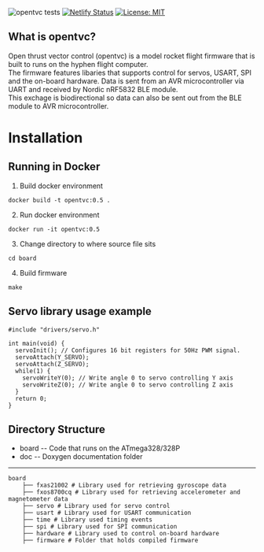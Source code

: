 ![opentvc tests](https://github.com/hyphenspace/opentvc/workflows/opentvc%20tests/badge.svg)
[![Netlify Status](https://api.netlify.com/api/v1/badges/e863859b-85d2-415b-876f-0b4897d100e2/deploy-status)](https://app.netlify.com/sites/opentvc/deploys)
[![License: MIT](https://img.shields.io/badge/License-MIT-yellow.svg)](https://opensource.org/licenses/MIT)
## What is opentvc?
Open thrust vector control (opentvc) is a model rocket flight firmware that is built to runs on the hyphen flight computer. \
The firmware features libaries that supports control for servos, USART, SPI and the on-board hardware. 
Data is sent from an AVR microcontroller via UART and received by Nordic nRF5832 BLE module. \
This exchage is biodirectional so data can also be sent out from the BLE module to AVR microcontroller.

# Installation

## Running in Docker
1. Build docker environment
```
docker build -t opentvc:0.5 .
```
2. Run docker environment 
```
docker run -it opentvc:0.5
```
3. Change directory to where source file sits
```
cd board 
```
4. Build firmware
```
make 
```
## Servo library usage example
```
#include "drivers/servo.h"

int main(void) {
  servoInit(); // Configures 16 bit registers for 50Hz PWM signal.
  servoAttach(Y_SERVO); 
  servoAttach(Z_SERVO);
  while(1) {
    servoWriteY(0); // Write angle 0 to servo controlling Y axis
    servoWriteZ(0); // Write angle 0 to servo controlling Z axis
  }
  return 0;
}
```

## Directory Structure
* board -- Code that runs on the ATmega328/328P
* doc -- Doxygen documentation folder
------
    board
        ├── fxas21002 # Library used for retrieving gyroscope data
        ├── fxos8700cq # Library used for retrieving accelerometer and magnetometer data
        ├── servo # Library used for servo control
        ├── usart # Library used for USART communication
        ├── time # Library used timing events
        ├── spi # Library used for SPI communication
        ├── hardware # Library used to control on-board hardware 
        ├── firmware # Folder that holds compiled firmware
